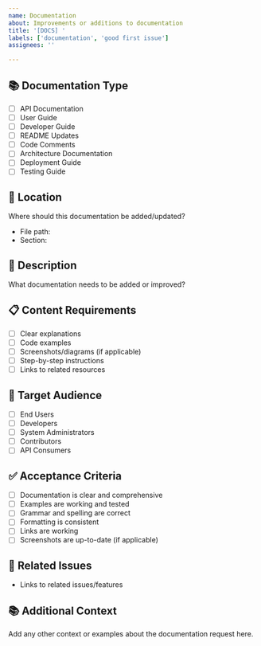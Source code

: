 ```yaml
---
name: Documentation
about: Improvements or additions to documentation
title: '[DOCS] '
labels: ['documentation', 'good first issue']
assignees: ''

---
```


## 📚 Documentation Type
- [ ] API Documentation
- [ ] User Guide
- [ ] Developer Guide
- [ ] README Updates
- [ ] Code Comments
- [ ] Architecture Documentation
- [ ] Deployment Guide
- [ ] Testing Guide

## 📍 Location
Where should this documentation be added/updated?
- File path: 
- Section: 

## 📝 Description
What documentation needs to be added or improved?

## 📋 Content Requirements
- [ ] Clear explanations
- [ ] Code examples
- [ ] Screenshots/diagrams (if applicable)
- [ ] Step-by-step instructions
- [ ] Links to related resources

## 🎯 Target Audience
- [ ] End Users
- [ ] Developers
- [ ] System Administrators
- [ ] Contributors
- [ ] API Consumers

## ✅ Acceptance Criteria
- [ ] Documentation is clear and comprehensive
- [ ] Examples are working and tested
- [ ] Grammar and spelling are correct
- [ ] Formatting is consistent
- [ ] Links are working
- [ ] Screenshots are up-to-date (if applicable)

## 🔗 Related Issues
- Links to related issues/features

## 📚 Additional Context
Add any other context or examples about the documentation request here.
